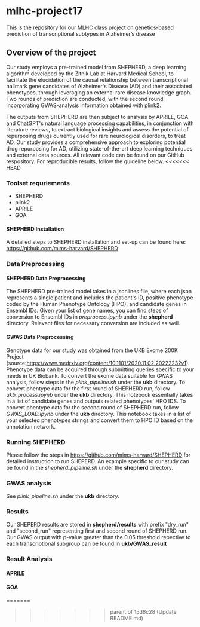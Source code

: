 # mlhc-project17
This is the repository for our MLHC class project on genetics-based prediction of transcriptional subtypes in Alzheimer’s disease
## Overview of the project
Our study employs a pre-trained model from SHEPHERD, a deep learning algorithm developed by the Zitnik Lab at Harvard Medical School, to facilitate the elucidation of the causal relationship between transcriptional hallmark gene candidates of Alzheimer's Disease (AD) and their associated phenotypes, through leveraging an external rare disease knowledge graph. Two rounds of prediction are conducted, with the second round incorporating GWAS-analysis information obtained with plink2.

The outputs from SHEPHERD are then subject to analysis by APRILE, GOA and ChatGPT's natural language processing capabilities, in conjunction with literature reviews, to extract biological insights and assess the potential of repurposing drugs currently used for rare neurological disorders, to treat AD. Our study provides a comprehensive approach to exploring potential drug repurposing for AD, utilizing state-of-the-art deep learning techniques and external data sources. All relevant code can be found on our GitHub respository. For reproducible results, follow the guideline below.
<<<<<<< HEAD

### Toolset requriements
- SHEPHERD
- plink2
- APRILE
- GOA

#### SHEPHERD Installation
A detailed steps to SHEPHERD installation and set-up can be found here: https://github.com/mims-harvard/SHEPHERD

### Data Preprocessing
#### SHEPHERD Data Preprocessing
The SHEPHERD pre-trained model takes in a jsonlines file, where each json represents a single patient and includes the patient's ID, positive phenotype coded by the Human Phenotype Ontology (HPO), and candidate genes in Ensembl IDs. Given your list of gene names, you can find steps of conversion to Ensembl IDs in *preprocess.ipynb* under the **shepherd** directory. Relevant files for necessary conversion are included as well. 

#### GWAS Data Preprocessing
Genotype data for our study was obtained from the UKB Exome 200K Project (source:https://www.medrxiv.org/content/10.1101/2020.11.02.20222232v1). Phenotype data can be acquired through submitting queries specific to your needs in UK Biobank. To convert the exome data suitable for GWAS analysis, follow steps in the *plink_pipeline.sh* under the **ukb** directory. To convert phentype data for the first round of SHEPHERD run, follow *ukb_process.ipynb* under the **ukb** directory. This notebook essentially takes in a list of candidate genes and outputs related phenotypes' HPO IDS. To convert phentype data for the second round of SHEPHERD run, follow *GWAS_LOAD.ipynb* under the **ukb** directory. This notebook takes in a list of your selected phenotypes strings and convert them to HPO ID based on the annotation network.

### Running SHEPHERD
Please follow the steps in https://github.com/mims-harvard/SHEPHERD for detailed instruction to run SHEPERD. An example specific to our study can be found in the *shepherd_pipeline.sh* under the **shepherd** directory.

### GWAS analysis
See *plink_pipeline.sh* under the **ukb** directory.

### Results
Our SHEPERD results are stored in **shepherd/results** with prefix "dry_run" and "second_run" representing first and second round of SHEPHERD run. Our GWAS output with p-value greater than the 0.05 threshold repective to each transcriptional subgroup can be found in **ukb/GWAS_result**

### Result Analysis
#### APRILE
#### GOA
=======
>>>>>>> parent of 15d6c28 (Update README.md)
